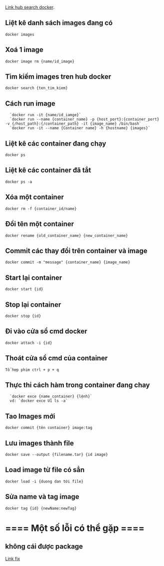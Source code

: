 [Link hub search docker](https://hub.docker.com).

## Liệt kê danh sách images đang có
  `docker images`

## Xoá 1 image
  `docker image rm {name/id_image}`

## Tìm kiếm images tren hub docker
  `docker search {ten_tim_kiem}`

## Cách run image
```
  `docker run -it {name/id_iamge}`
  `docker run --name {container_name} -p {host_port}:{container_port} -v {/host_path}:{/container_path} -it {image_name} /bin/bash`
  `docker run -it --name {Container name} -h {hostname} {images}`
```
## Liệt kê các container đang chạy
  `docker ps`

## Liệt kê các container đã tắt
  `docker ps -a`

## Xóa một container
  `docker rm -f {container_id/name}`

## Đổi tên một container
  `docker rename {old_container_name} {new_container_name}`

## Commit các thay đổi trên container và image
  `docker commit -m "message" {container_name} {image_name}`

## Start lại container
  `docker start {id}`

## Stop lại container
  `docker stop {id}`

## Đi vào cửa sổ cmd docker
  `docker attach -i {id}`


## Thoát cửa sổ cmd của container
  `Tổ hợp phim ctrl + p + q`

## Thực thi cách hàm trong container đang chay
  ```
    `docker exce {name_container} {lệnh}`
    vd: `docker exce U1 ls -a`
  ```

## Tao Images mới
  `docker commit {tên container} image:tag`

## Lưu images thành file
  `docker save --output {filename.tar} {id image}`

## Load image từ file có sẳn
  `docker load -i {duong dan tới file}`

## Sửa name và tag image
  `docker tag {id} {newName:newTag}`




# ==== Một số lỗi có thể gặp ====

## không cái được package
  [Link fix](https://unix.stackexchange.com/questions/336392/e-unable-to-locate-package-vim-on-debian-jessie-simplified-docker-container)